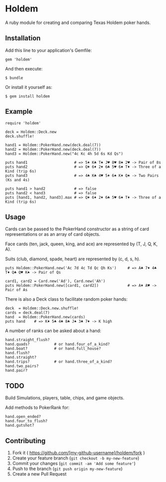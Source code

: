 # Holdem

A ruby module for creating and comparing Texas Holdem poker hands.

## Installation

Add this line to your application's Gemfile:

    gem 'holdem'

And then execute:

    $ bundle

Or install it yourself as:

    $ gem install holdem

## Example

    require 'holdem'

    deck = Holdem::Deck.new
    deck.shuffle!

    hand1 = Holdem::PokerHand.new(deck.deal(7))
    hand2 = Holdem::PokerHand.new(deck.deal(7))
    hand3 = Holdem::PokerHand.new("4c Kc 4h 5d 6s Kd Qs")

    puts hand1                     # => 5♦ K♣ T♠ J♥ 8♥ 8♠ 2♥ -> Pair of 8s
    puts hand2                     # => Q♦ 6♦ 2♦ 6♣ 5♥ 6♠ T♦ -> Three of a Kind (trip 6s)
    puts hand3                     # => 4♣ K♣ 4♥ 5♦ 6♠ K♦ Q♠ -> Two Pairs (Ks and 4s)

    puts hand1 > hand2             # => false
    puts hand2 < hand3             # => false
    puts [hand1, hand2, hand3].max # => Q♦ 6♦ 2♦ 6♣ 5♥ 6♠ T♦ -> Three of a Kind (trip 6s)


## Usage

Cards can be passed to the PokerHand constructor as a string of card representations
or as an array of card objects.  

Face cards (ten, jack, queen, king, and ace) are represented by (T, J, Q, K, A).

Suits (club, diamond, spade, heart) are represented by (c, d, s, h).
    
    puts Holdem::PokerHand.new('Ac 7d 4c Td Qc Qh Ks')     # => A♣ 7♦ 4♣ T♦ Q♣ Q♥ K♠ -> Pair of Qs

    card1, card2 = Card.new('Ad'), Card.new('Ah')     
    puts Holdem::PokerHand.new([card1, card2])             # => A♦ A♥ -> Pair of As

There is also a Deck class to facilitate random poker hands:
    
    deck  = Holdem::Deck.new.shuffle!
    cards = deck.deal(7)
    hand  = Holdem::PokerHand.new(cards)
    puts hand    # => K♦ 5♣ 4♣ 8♣ J♠ 3♣ 7♦ -> K high

A number of ranks can be asked about a hand:

    hand.straight_flush?
    hand.quads?           # or hand.four_of_a_kind?
    hand.boat?            # or hand.full_house?
    hand.flush?
    hand.straight?
    hand.trips?           # or hand.three_of_a_kind? 
    hand.two_pairs?
    hand.pair?

## TODO

Build Simulations, players, table, chips, and game objects.

Add methods to PokerRank for:

    hand.open_ended?
    hand.four_to_flush?
    hand.gutshot?


## Contributing

1. Fork it ( https://github.com/[my-github-username]/holdem/fork )
2. Create your feature branch (`git checkout -b my-new-feature`)
3. Commit your changes (`git commit -am 'Add some feature'`)
4. Push to the branch (`git push origin my-new-feature`)
5. Create a new Pull Request
